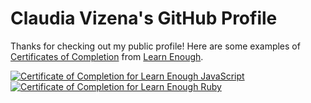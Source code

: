# Claudia Vizena's GitHub Profile

Thanks for checking out my public profile! Here are some examples of [Certificates of Completion](https://www.learnenough.com/certificates/cvizena) from  [Learn Enough](www.learnenough.com).

<a href="https://www.learnenough.com/certificates/dc66a801"><img src="https://www.learnenough.com/certificates/dc66a801/javascript-tutorial.svg" alt="Certificate of Completion for Learn Enough JavaScript"></a><a href="https://www.learnenough.com/certificates/dc66a801"><img src="https://www.learnenough.com/certificates/dc66a801/ruby-tutorial.svg" alt="Certificate of Completion for Learn Enough Ruby"></a>
